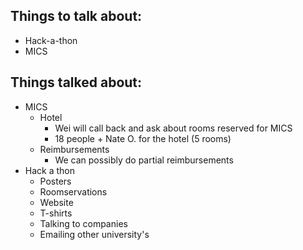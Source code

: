 <h2>Things to talk about:</h2>

<ul>
<li>Hack-a-thon</li>
<li>MICS</li>
</ul>

<h2>Things talked about:</h2>

<ul>
<li>MICS

<ul>
<li>Hotel

<ul>
<li>Wei will call back and ask about rooms reserved for MICS</li>
<li>18 people + Nate O. for the hotel (5 rooms)</li>
</ul></li>
<li>Reimbursements

<ul>
<li>We can possibly do partial reimbursements</li>
</ul></li>
</ul></li>
<li>Hack a thon

<ul>
<li>Posters</li>
<li>Roomservations</li>
<li>Website</li>
<li>T-shirts</li>
<li>Talking to companies</li>
<li>Emailing other university's</li>
</ul></li>
</ul>